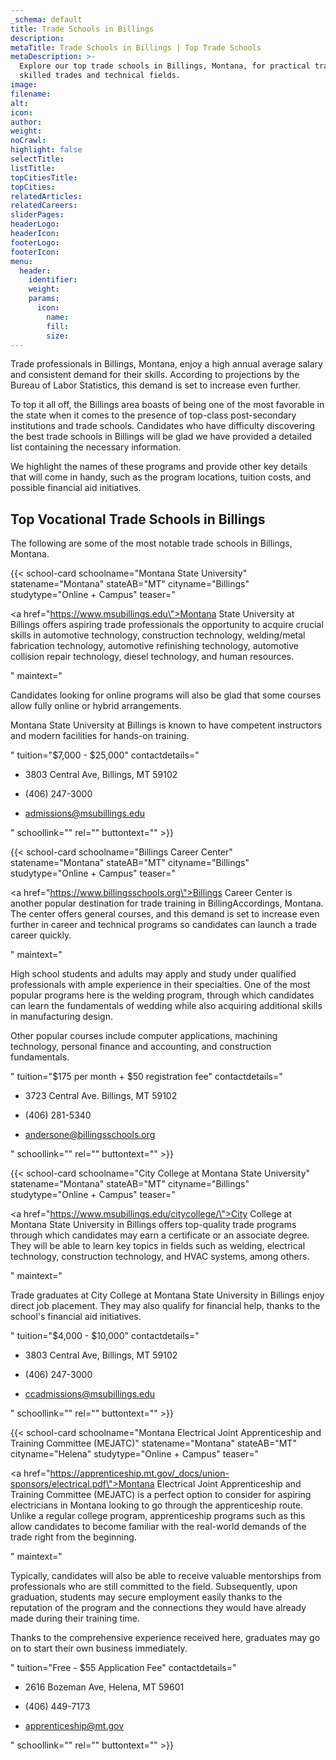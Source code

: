 ```yaml
---
_schema: default
title: Trade Schools in Billings
description:
metaTitle: Trade Schools in Billings | Top Trade Schools
metaDescription: >-
  Explore our top trade schools in Billings, Montana, for practical training in
  skilled trades and technical fields.
image:
filename:
alt:
icon:
author:
weight:
noCrawl:
highlight: false
selectTitle:
listTitle:
topCitiesTitle:
topCities:
relatedArticles:
relatedCareers:
sliderPages:
headerLogo:
headerIcon:
footerLogo:
footerIcon:
menu:
  header:
    identifier:
    weight:
    params:
      icon:
        name:
        fill:
        size:
---
```

Trade professionals in Billings, Montana, enjoy a high annual average salary and consistent demand for their skills. According to projections by the Bureau of Labor Statistics, this demand is set to increase even further.

To top it all off, the Billings area boasts of being one of the most favorable in the state when it comes to the presence of top-class post-secondary institutions and trade schools. Candidates who have difficulty discovering the best trade schools in Billings will be glad we have provided a detailed list containing the necessary information.

We highlight the names of these programs and provide other key details that will come in handy, such as the program locations, tuition costs, and possible financial aid initiatives.

## **Top Vocational Trade Schools in Billings**

The following are some of the most notable trade schools in Billings, Montana.

{{< school-card schoolname="Montana State University" statename="Montana" stateAB="MT" cityname="Billings" studytype="Online + Campus" teaser="<p><a href=\"https://www.msubillings.edu\">Montana State University</a> at Billings offers aspiring trade professionals the opportunity to acquire crucial skills in automotive technology, construction technology, welding/metal fabrication technology, automotive refinishing technology, automotive collision repair technology, diesel technology, and human resources.</p>" maintext="<p>Candidates looking for online programs will also be glad that some courses allow fully online or hybrid arrangements.</p><p>Montana State University at Billings is known to have competent instructors and modern facilities for hands-on training.</p>" tuition="$7,000 - $25,000" contactdetails="<ul><li><p>3803 Central Ave, Billings, MT 59102</p></li><li><p>(406) 247-3000</p></li><li><p>admissions@msubillings.edu</p></li></ul>" schoollink="" rel="" buttontext="" >}}

{{< school-card schoolname="Billings Career Center" statename="Montana" stateAB="MT" cityname="Billings" studytype="Online + Campus" teaser="<p><a href=\"https://www.billingsschools.org\">Billings Career Center</a> is another popular destination for trade training in BillingAccordings, Montana. The center offers general courses, and this demand is set to increase even further in career and technical programs so candidates can launch a trade career quickly.</p>" maintext="<p>High school students and adults may apply and study under qualified professionals with ample experience in their specialties. One of the most popular programs here is the welding program, through which candidates can learn the fundamentals of wedding while also acquiring additional skills in manufacturing design.</p><p>Other popular courses include computer applications, machining technology, personal finance and accounting, and construction fundamentals.</p>" tuition="$175 per month + $50 registration fee" contactdetails="<ul><li><p>3723 Central Ave. Billings, MT 59102</p></li><li><p>(406) 281-5340</p></li><li><p>andersone@billingsschools.org</p></li></ul>" schoollink="" rel="" buttontext="" >}}

{{< school-card schoolname="City College at Montana State University" statename="Montana" stateAB="MT" cityname="Billings" studytype="Online + Campus" teaser="<p><a href=\"https://www.msubillings.edu/citycollege/\">City College at Montana State University</a> in Billings offers top-quality trade programs through which candidates may earn a certificate or an associate degree. They will be able to learn key topics in fields such as welding, electrical technology, construction technology, and HVAC systems, among others.</p>" maintext="<p>Trade graduates at City College at Montana State University in Billings enjoy direct job placement. They may also qualify for financial help, thanks to the school's financial aid initiatives.</p>" tuition="$4,000 - $10,000" contactdetails="<ul><li><p>3803 Central Ave, Billings, MT 59102</p></li><li><p>(406) 247-3000</p></li><li><p>ccadmissions@msubillings.edu</p></li></ul>" schoollink="" rel="" buttontext="" >}}

{{< school-card schoolname="Montana Electrical Joint Apprenticeship and Training Committee (MEJATC)" statename="Montana" stateAB="MT" cityname="Helena" studytype="Online + Campus" teaser="<p><a href=\"https://apprenticeship.mt.gov/_docs/union-sponsors/electrical.pdf\">Montana Electrical Joint Apprenticeship and Training Committee (MEJATC)</a> is a perfect option to consider for aspiring electricians in Montana looking to go through the apprenticeship route. Unlike a regular college program, apprenticeship programs such as this allow candidates to become familiar with the real-world demands of the trade right from the beginning.</p>" maintext="<p>Typically, candidates will also be able to receive valuable mentorships from professionals who are still committed to the field. Subsequently, upon graduation, students may secure employment easily thanks to the reputation of the program and the connections they would have already made during their training time.</p><p>Thanks to the comprehensive experience received here, graduates may go on to start their own business immediately.</p>" tuition="Free - $55 Application Fee" contactdetails="<ul><li><p>2616 Bozeman Ave, Helena, MT 59601</p></li><li><p>(406) 449-7173</p></li><li><p>apprenticeship@mt.gov</p></li></ul>" schoollink="" rel="" buttontext="" >}}